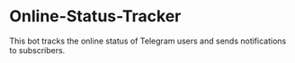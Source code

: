 # Online-Status-Tracker
This bot tracks the online status of Telegram users and sends notifications to subscribers.
